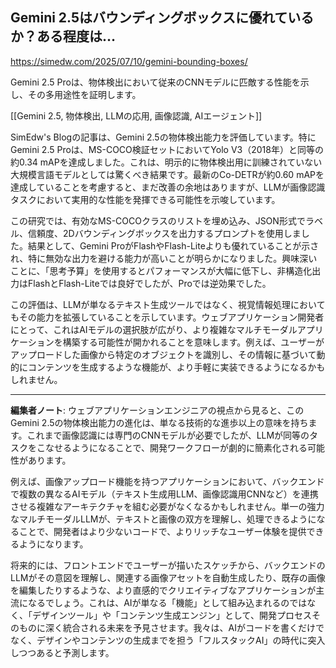 ## Gemini 2.5はバウンディングボックスに優れているか？ある程度は…

https://simedw.com/2025/07/10/gemini-bounding-boxes/

Gemini 2.5 Proは、物体検出において従来のCNNモデルに匹敵する性能を示し、その多用途性を証明します。

[[Gemini 2.5, 物体検出, LLMの応用, 画像認識, AIエージェント]]

SimEdw's Blogの記事は、Gemini 2.5の物体検出能力を評価しています。特にGemini 2.5 Proは、MS-COCO検証セットにおいてYolo V3（2018年）と同等の約0.34 mAPを達成しました。これは、明示的に物体検出用に訓練されていない大規模言語モデルとしては驚くべき結果です。最新のCo-DETRが約0.60 mAPを達成していることを考慮すると、まだ改善の余地はありますが、LLMが画像認識タスクにおいて実用的な性能を発揮できる可能性を示唆しています。

この研究では、有効なMS-COCOクラスのリストを埋め込み、JSON形式でラベル、信頼度、2Dバウンディングボックスを出力するプロンプトを使用しました。結果として、Gemini ProがFlashやFlash-Liteよりも優れていることが示され、特に無効な出力を避ける能力が高いことが明らかになりました。興味深いことに、「思考予算」を使用するとパフォーマンスが大幅に低下し、非構造化出力はFlashとFlash-Liteでは良好でしたが、Proでは逆効果でした。

この評価は、LLMが単なるテキスト生成ツールではなく、視覚情報処理においてもその能力を拡張していることを示しています。ウェブアプリケーション開発者にとって、これはAIモデルの選択肢が広がり、より複雑なマルチモーダルアプリケーションを構築する可能性が開かれることを意味します。例えば、ユーザーがアップロードした画像から特定のオブジェクトを識別し、その情報に基づいて動的にコンテンツを生成するような機能が、より手軽に実装できるようになるかもしれません。

---

**編集者ノート**: ウェブアプリケーションエンジニアの視点から見ると、このGemini 2.5の物体検出能力の進化は、単なる技術的な進歩以上の意味を持ちます。これまで画像認識には専門のCNNモデルが必要でしたが、LLMが同等のタスクをこなせるようになることで、開発ワークフローが劇的に簡素化される可能性があります。

例えば、画像アップロード機能を持つアプリケーションにおいて、バックエンドで複数の異なるAIモデル（テキスト生成用LLM、画像認識用CNNなど）を連携させる複雑なアーキテクチャを組む必要がなくなるかもしれません。単一の強力なマルチモーダルLLMが、テキストと画像の双方を理解し、処理できるようになることで、開発者はより少ないコードで、よりリッチなユーザー体験を提供できるようになります。

将来的には、フロントエンドでユーザーが描いたスケッチから、バックエンドのLLMがその意図を理解し、関連する画像アセットを自動生成したり、既存の画像を編集したりするような、より直感的でクリエイティブなアプリケーションが主流になるでしょう。これは、AIが単なる「機能」として組み込まれるのではなく、「デザインツール」や「コンテンツ生成エンジン」として、開発プロセスそのものに深く統合される未来を予見させます。我々は、AIがコードを書くだけでなく、デザインやコンテンツの生成までを担う「フルスタックAI」の時代に突入しつつあると予測します。

